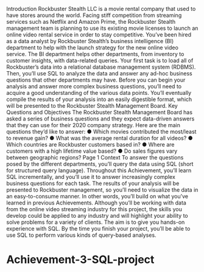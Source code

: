 Introduction
Rockbuster Stealth LLC is a movie rental company that used to have stores around the
world. Facing stiff competition from streaming services such as Netflix and Amazon Prime,
the Rockbuster Stealth management team is planning to use its existing movie licenses to
launch an online video rental service in order to stay competitive.
You’ve been hired as a data analyst by Rockbuster Stealth’s business intelligence (BI)
department to help with the launch strategy for the new online video service. The BI
department helps other departments, from inventory to customer insights, with data-related
queries. Your first task is to load all of Rockbuster’s data into a relational database
management system (RDBMS). Then, you’ll use SQL to analyze the data and answer any
ad-hoc business questions that other departments may have.
Before you can begin your analysis and answer more complex business questions, you’ll
need to acquire a good understanding of the various data points. You’ll eventually compile
the results of your analysis into an easily digestible format, which will be presented to the
Rockbuster Stealth Management Board.
Key Questions and Objectives
The Rockbuster Stealth Management Board has asked a series of business questions and
they expect data-driven answers that they can use for their 2020 company strategy. Here are
the main questions they’d like to answer:
● Which movies contributed the most/least to revenue gain?
● What was the average rental duration for all videos?
● Which countries are Rockbuster customers based in?
● Where are customers with a high lifetime value based?
● Do sales figures vary between geographic regions?
Page 1
Context
To answer the questions posed by the different departments, you’ll query the data using SQL
(short for structured query language). Throughout this Achievement, you’ll learn SQL
incrementally, and you’ll use it to answer increasingly complex business questions for each
task. The results of your analysis will be presented to Rockbuster management, so you’ll
need to visualize the data in an easy-to-consume manner. In other words, you’ll build on what
you’ve learned in previous Achievements.
Although you’ll be working with data from the online video streaming industry for this
project, the skills you develop could be applied to any industry and will highlight your ability
to solve problems for a variety of clients. The aim is to give you hands-on experience with
SQL. By the time you finish your project, you’ll be able to use SQL to perform various kinds of
query-based analyses.

# Achievement-3-SQL-project
